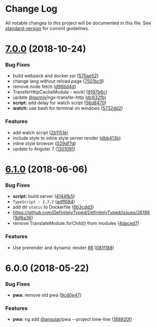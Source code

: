 # Change Log

All notable changes to this project will be documented in this file. See [standard-version](https://github.com/conventional-changelog/standard-version) for commit guidelines.

<a name="7.0.0"></a>
# [7.0.0](https://github.com/Angular-RU/angular-universal-starter/compare/v6.1.0...v7.0.0) (2018-10-24)


### Bug Fixes

* build webpack and docker.ssr ([575ae52](https://github.com/Angular-RU/angular-universal-starter/commit/575ae52))
* change lang without reload page ([7501bc9](https://github.com/Angular-RU/angular-universal-starter/commit/7501bc9))
* remove node fetch ([d96bd4d](https://github.com/Angular-RU/angular-universal-starter/commit/d96bd4d))
* TransferHttpCacheModule - work! ([9197b6c](https://github.com/Angular-RU/angular-universal-starter/commit/9197b6c))
* update [@gorniv](https://github.com/gorniv)/ngx-transfer-http ([dc632fb](https://github.com/Angular-RU/angular-universal-starter/commit/dc632fb))
* **script:** add delay for watch script ([56d8470](https://github.com/Angular-RU/angular-universal-starter/commit/56d8470))
* **watch:** use bash for terminal on windows ([5732dd2](https://github.com/Angular-RU/angular-universal-starter/commit/5732dd2))


### Features

* add watch script ([2b1151e](https://github.com/Angular-RU/angular-universal-starter/commit/2b1151e))
* include style to inline style server render ([dbb413b](https://github.com/Angular-RU/angular-universal-starter/commit/dbb413b))
* inline style browser ([029df7d](https://github.com/Angular-RU/angular-universal-starter/commit/029df7d))
* update to Angular 7 ([1301091](https://github.com/Angular-RU/angular-universal-starter/commit/1301091))



<a name="6.1.0"></a>
# [6.1.0](https://github.com/Angular-RU/angular-universal-starter/compare/v6.0.0...v6.1.0) (2018-06-06)


### Bug Fixes

* **script:** build:server ([4144fb5](https://github.com/Angular-RU/angular-universal-starter/commit/4144fb5))
* `TypeScript : 2.7.2` ([adff684](https://github.com/Angular-RU/angular-universal-starter/commit/adff684))
* add dir `static` to Dockerfile ([6b3cdd3](https://github.com/Angular-RU/angular-universal-starter/commit/6b3cdd3))
* https://github.com/DefinitelyTyped/DefinitelyTyped/issues/26198 ([1bf6a36](https://github.com/Angular-RU/angular-universal-starter/commit/1bf6a36))
* remove TranslateModule.forChild() from modules ([4daced7](https://github.com/Angular-RU/angular-universal-starter/commit/4daced7))


### Features

* Use prerender and dynamic render [#8](https://github.com/Angular-RU/angular-universal-starter/issues/8) ([081f188](https://github.com/Angular-RU/angular-universal-starter/commit/081f188))



<a name="6.0.0"></a>
# 6.0.0 (2018-05-22)


### Bug Fixes

* **pwa:** remove old pwa ([9cd0e47](https://github.com/Angular-RU/angular-universal-starter/commit/9cd0e47))


### Features

* **pwa:** ng add [@angular](https://github.com/angular)/pwa --project time-line ([188920f](https://github.com/Angular-RU/angular-universal-starter/commit/188920f))
